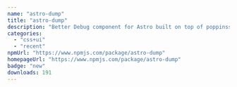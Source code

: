 ```yaml
---
name: "astro-dump"
title: "astro-dump"
description: "Better Debug component for Astro built on top of poppinss/dumper"
categories:
  - "css+ui"
  - "recent"
npmUrl: "https://www.npmjs.com/package/astro-dump"
homepageUrl: "https://www.npmjs.com/package/astro-dump"
badge: "new"
downloads: 191
---
```

